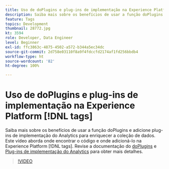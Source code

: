 ```yaml
---
title: Uso de doPlugins e plug-ins de implementação na Experience Platform [!DNL tags]
description: Saiba mais sobre os benefícios de usar a função doPlugins e adicione plug-ins de implementação do Analytics para enriquecer a coleção de dados.
feature: Tags
topics: Development
thumbnail: 28772.jpg
kt: 3594
role: Developer, Data Engineer
level: Beginner
exl-id: ffc3863c-4875-4502-a572-b344a5ec34dc
source-git-commit: 2d758e03110f8a9f4fdccfd2174af1fd256bbdb4
workflow-type: ht
source-wordcount: '82'
ht-degree: 100%

---
```


# Uso de doPlugins e plug-ins de implementação na Experience Platform [!DNL tags]

Saiba mais sobre os benefícios de usar a função doPlugins e adicione plug-ins de implementação do Analytics para enriquecer a coleção de dados. Este vídeo aborda onde encontrar o código e onde adicioná-lo na Experience Platform [!DNL tags]. Revise a documentação do [doPlugins](https://experienceleague.adobe.com/docs/analytics/implementation/vars/functions/doplugins.html?lang=pt-BR) e [Plug-ins de implementação do Analytics](https://experienceleague.adobe.com/docs/analytics/implementation/vars/plugins/impl-plugins.html?lang=pt-BR) para obter mais detalhes.

>[!VIDEO](https://video.tv.adobe.com/v/28772/?quality=12&learn=on)
